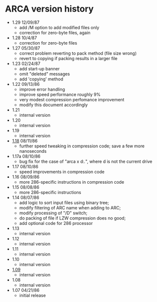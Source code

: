 # ARCA version history

- 1.29 12/09/87
  - add /M option to add modified files only
  - correction for zero-byte files, again
- 1.28 10/4/87
  - correction for zero-byte files
- 1.27 05/30/87
  - correct problem reverting to pack method (file size wrong)
  - revert to copying if packing results in a larger file
- 1.23 02/24/87
  - add start-up banner
  - omit "deleted" messages
  - add 'copying' method
- 1.22 09/13/86
  - improve error handling
  - improve speed performance roughly 9%
  - very modest compression perfomance improvement
  - modify this document accordingly
- 1.21
  - internal version
- 1.20
  - internal version
- 1.19
  - internal version
- [1.18](1.18) 08/11/86
  - further speed tweaking in compression code; save a few more nanoseconds
- 1.17a 08/10/86
  - bug fix for the case of "arca x d:*.*", where d is not the current drive
- 1.17 08/10/86
  - speed improvements in compression code
- 1.16 08/09/86
  - more 286-specific instructions in compression code
- 1.15 08/08/86
  - more 286-specific instructions
- 1.14 08/07/86
  - add logic to sort input files using binary tree;
  - modify filtering of ARC name when adding to ARC;
  - modify processing of "/D" switch;
  - do packing of file if LZW compression does no good;
  - add optional code for 286 processor
- 1.13
  - internal version
- 1.12
  - internal version
- 1.11
  - internal version
- 1.10
  - internal version
- [1.09](1.09)
  - internal version
- 1.08
  - internal version
- 1.07 04/21/86
  - initial release
